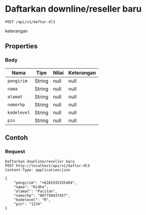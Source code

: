 # Daftarkan downline/reseller baru
```http
POST /api/v1/daftar-dl3
```
keterangan
## Properties
### Body
Nama | Tipe | Nilai | Keterangan
--- | --- | --- | ---
<code>pengirim</code> | String | null | null
<code>nama</code> | String | null | null
<code>alamat</code> | String | null | null
<code>nomorhp</code> | String | null | null
<code>kodelevel</code> | String | null | null
<code>pin</code> | String | null | null

## Contoh

### Request
```http
Daftarkan downline/reseller baru
POST http://localhost/api/v1/daftar-dl3
Content-Type: application/json

{
    "pengirim": "+6281935155404",
    "nama": "Ridho",
    "alamat": "Pacitan",
    "nomorhp": "087758437457",
    "kodelevel": "R",
    "pin": "1234"
}
```
